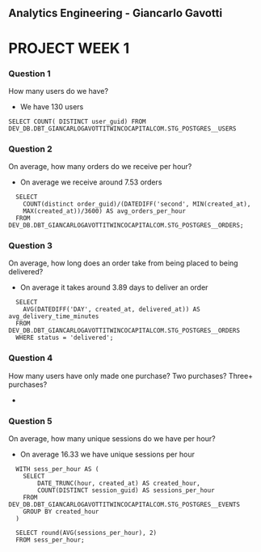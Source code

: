 ## Analytics Engineering - Giancarlo Gavotti

# PROJECT WEEK 1

### Question 1
How many users do we have?

* We have 130 users

``` SELECT COUNT( DISTINCT user_guid) FROM DEV_DB.DBT_GIANCARLOGAVOTTITWINCOCAPITALCOM.STG_POSTGRES__USERS ```

### Question 2
On average, how many orders do we receive per hour?

* On average we receive around 7.53 orders

``` 
  SELECT 
    COUNT(distinct order_guid)/(DATEDIFF('second', MIN(created_at),    
    MAX(created_at))/3600) AS avg_orders_per_hour 
  FROM DEV_DB.DBT_GIANCARLOGAVOTTITWINCOCAPITALCOM.STG_POSTGRES__ORDERS;
``` 

### Question 3
On average, how long does an order take from being placed to being delivered?

* On average it takes around 3.89 days to deliver an order

``` 
  SELECT
    AVG(DATEDIFF('DAY', created_at, delivered_at)) AS avg_delivery_time_minutes
  FROM DEV_DB.DBT_GIANCARLOGAVOTTITWINCOCAPITALCOM.STG_POSTGRES__ORDERS
  WHERE status = 'delivered';
``` 

### Question 4
How many users have only made one purchase? Two purchases? Three+ purchases?

* 

### Question 5
On average, how many unique sessions do we have per hour?
* On average 16.33 we have unique sessions per hour 

```
  WITH sess_per_hour AS (
    SELECT 
        DATE_TRUNC(hour, created_at) AS created_hour,
        COUNT(DISTINCT session_guid) AS sessions_per_hour
    FROM DEV_DB.DBT_GIANCARLOGAVOTTITWINCOCAPITALCOM.STG_POSTGRES__EVENTS
    GROUP BY created_hour
  )
  
  SELECT round(AVG(sessions_per_hour), 2)
  FROM sess_per_hour;
```